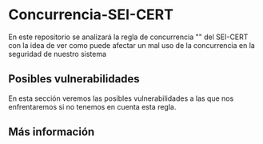 # Concurrencia-SEI-CERT
En este repositorio se analizará la regla de concurrencia "" del SEI-CERT con la idea de ver como puede afectar un mal uso de la concurrencia en la seguridad de nuestro sistema

## Posibles vulnerabilidades
En esta sección veremos las posibles vulnerabilidades a las que nos enfrentaremos si no tenemos en cuenta esta regla.

## Más información
